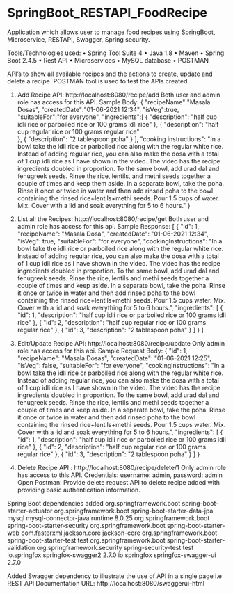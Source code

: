 # SpringBoot_RESTAPI_FoodRecipe
Application which allows user to manage food recipes using SpringBoot, Microservice, RESTAPI, Swagger, Spring security.

Tools/Technologies used:
•	Spring Tool Suite 4
•	Java 1.8 
•	Maven
•	Spring Boot 2.4.5
•	Rest API
•	Microservices
•	MySQL database
•	POSTMAN

API’s to show all available recipes and the actions to create, update and delete a recipe.
POSTMAN tool is used to test the APIs created.
1.	Add Recipe API: http://localhost:8080/recipe/add
Both user and admin role has access for this API.
Sample Body:
{
	"recipeName":"Masala Dosas",
	"createdDate":"01-06-2021 12:34",
	"isVeg":true,
	"suitableFor":"for everyone",
	"ingredients":[
		{
		"description": "half cup idli rice or parboiled rice or 100 grams idli rice"
		},
		{
		"description": "half cup regular rice or 100 grams regular rice"	
		},
		{
		"description": "2 tablespoon poha"
		}
	],
	"cooking instructions": "In a bowl take the idli rice or parboiled rice along with the regular white rice. Instead of adding regular rice, you can also make the dosa with a total of 1 cup idli rice as I have shown in the video. The video has the recipe ingredients doubled in proportion. To the same bowl, add urad dal and fenugreek seeds. Rinse the rice, lentils, and methi seeds together a couple of times and keep them aside. In a separate bowl, take the poha. Rinse it once or twice in water and then add rinsed poha to the bowl containing the rinsed rice+lentils+methi seeds. Pour 1.5 cups of water. Mix. Cover with a lid and soak everything for 5 to 6 hours."
}

2. List all the Recipes: http://localhost:8080/recipe/get
Both user and admin role has access for this api.
Sample Response:
[
    {
        "id": 1,
        "recipeName": "Masala Dosa",
        "createdDate": "01-06-2021 12:34",
        "isVeg": true,
        "suitableFor": "for everyone",
        "cookingInstructions": "In a bowl take the idli rice or parboiled rice along with the regular white rice. Instead of adding regular rice, you can also make the dosa with a total of 1 cup idli rice as I have shown in the video. The video has the recipe ingredients doubled in proportion. To the same bowl, add urad dal and fenugreek seeds. Rinse the rice, lentils and methi seeds together a couple of times and keep aside. In a separate bowl, take the poha. Rinse it once or twice in water and then add rinsed poha to the bowl containing the rinsed rice+lentils+methi seeds. Pour 1.5 cups water. Mix. Cover with a lid and soak everything for 5 to 6 hours.",
        "ingredients": [
            {
                "id": 1,
                "description": "half cup idli rice or parboiled rice or 100 grams idli rice"
            },
            {
                "id": 2,
                "description": "half cup regular rice or 100 grams regular rice"
            },
            {
                "id": 3,
                "description": "2 tablespoon poha"
            }
        ]
    }
]

3. Edit/Update Recipe API: http://localhost:8080/recipe/update
Only admin role has access for this api.
Sample Request Body:
{
    "id": 1,
    "recipeName": "Masala Dosas",
    "createdDate": "01-06-2021 12:25",
    "isVeg": false,
    "suitableFor": "for everyone",
    "cookingInstructions": "In a bowl take the idli rice or parboiled rice along with the regular white rice. Instead of adding regular rice, you can also make the dosa with a total of 1 cup idli rice as I have shown in the video. The video has the recipe ingredients doubled in proportion. To the same bowl, add urad dal and fenugreek seeds. Rinse the rice, lentils and methi seeds together a couple of times and keep aside. In a separate bowl, take the poha. Rinse it once or twice in water and then add rinsed poha to the bowl containing the rinsed rice+lentils+methi seeds. Pour 1.5 cups water. Mix. Cover with a lid and soak everything for 5 to 6 hours.",
    "ingredients": [
        {
            "id": 1,
            "description": "half cup idli rice or parboiled rice or 100 grams idli rice"
        },
        {
            "id": 2,
            "description": "half cup regular rice or 100 grams regular rice"
        },
        {
            "id": 3,
            "description": "2 tablespoon poha"
        }
    ]
}
 
4. Delete Recipe API : http://localhost:8080/recipe/delete/1
Only admin role has access to this API.
Credentials: username: admin, password: admin
Open Postman:
Provide delete request API to delete recipe added with providing basic authentication information.

Spring Boot dependencies added
<dependencies>
		<dependency>
			<groupId>org.springframework.boot</groupId>
			<artifactId>spring-boot-starter-actuator</artifactId>
		</dependency>
		<dependency>
			<groupId>org.springframework.boot</groupId>
			<artifactId>spring-boot-starter-data-jpa</artifactId>
		</dependency>
		<dependency>
			<groupId>mysql</groupId>
			<artifactId>mysql-connector-java</artifactId>
			<scope>runtime</scope>
			<version>8.0.25</version>
		</dependency>
		<dependency>
			<groupId>org.springframework.boot</groupId>
			<artifactId>spring-boot-starter-security</artifactId>
		</dependency>
		<dependency>
			<groupId>org.springframework.boot</groupId>
			<artifactId>spring-boot-starter-web</artifactId>
		</dependency>
		<dependency>
		    <groupId>com.fasterxml.jackson.core</groupId>
		    <artifactId>jackson-core</artifactId>
		</dependency>
		<dependency>
			<groupId>org.springframework.boot</groupId>
			<artifactId>spring-boot-starter-test</artifactId>
			<scope>test</scope>
		</dependency>
		<dependency> 
		    <groupId>org.springframework.boot</groupId> 
		    <artifactId>spring-boot-starter-validation</artifactId> 
		</dependency>
		<dependency>
			<groupId>org.springframework.security</groupId>
			<artifactId>spring-security-test</artifactId>
			<scope>test</scope>
		</dependency>
		<dependency>
			<groupId>io.springfox</groupId>
			<artifactId>springfox-swagger2</artifactId>
			<version>2.7.0</version>
		</dependency>
		<dependency>
			<groupId>io.springfox</groupId>
			<artifactId>springfox-swagger-ui</artifactId>
			<version>2.7.0</version>
		</dependency>
	</dependencies>

Added Swagger dependency to illustrate the use of API in a single page i.e REST API Documentation
URL: http://localhost:8080/swaggerui-html
